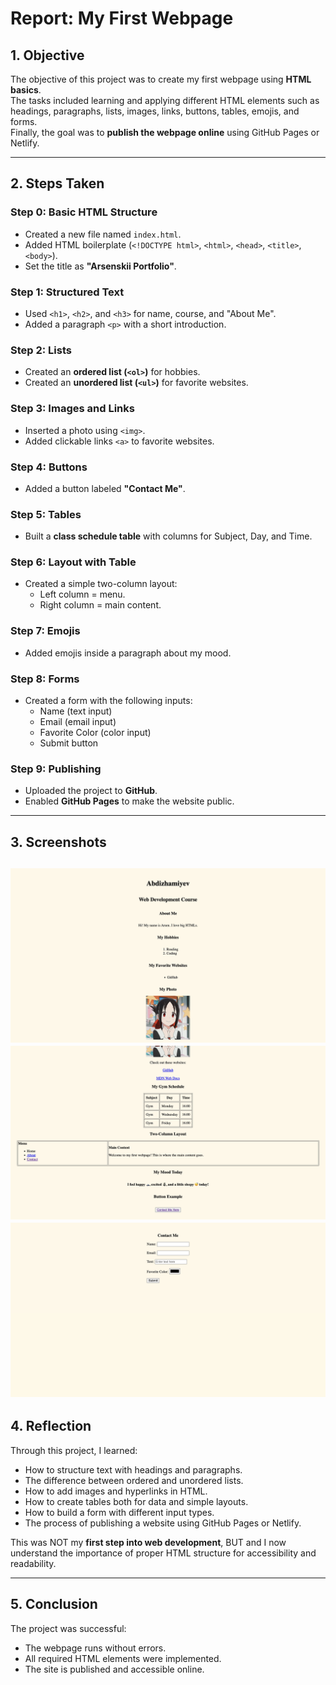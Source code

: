 # Report: My First Webpage

## 1. Objective
The objective of this project was to create my first webpage using **HTML basics**.  
The tasks included learning and applying different HTML elements such as headings, paragraphs, lists, images, links, buttons, tables, emojis, and forms.  
Finally, the goal was to **publish the webpage online** using GitHub Pages or Netlify.

---

## 2. Steps Taken

### Step 0: Basic HTML Structure
- Created a new file named `index.html`.
- Added HTML boilerplate (`<!DOCTYPE html>`, `<html>`, `<head>`, `<title>`, `<body>`).
- Set the title as **"Arsenskii Portfolio"**.

### Step 1: Structured Text
- Used `<h1>`, `<h2>`, and `<h3>` for name, course, and "About Me".
- Added a paragraph `<p>` with a short introduction.

### Step 2: Lists
- Created an **ordered list (`<ol>`)** for hobbies.
- Created an **unordered list (`<ul>`)** for favorite websites.

### Step 3: Images and Links
- Inserted a photo using `<img>`.
- Added clickable links `<a>` to favorite websites.

### Step 4: Buttons
- Added a button labeled **"Contact Me"**.

### Step 5: Tables
- Built a **class schedule table** with columns for Subject, Day, and Time.

### Step 6: Layout with Table
- Created a simple two-column layout:  
  - Left column = menu.  
  - Right column = main content.  

### Step 7: Emojis
- Added emojis inside a paragraph about my mood.

### Step 8: Forms
- Created a form with the following inputs:
  - Name (text input)
  - Email (email input)
  - Favorite Color (color input)
  - Submit button

### Step 9: Publishing
- Uploaded the project to **GitHub**.
- Enabled **GitHub Pages** to make the website public.

---

## 3. Screenshots
![alt text](1.png)
![alt text](2.png)
![alt text](3.png)
---

## 4. Reflection
Through this project, I learned:
- How to structure text with headings and paragraphs.
- The difference between ordered and unordered lists.
- How to add images and hyperlinks in HTML.
- How to create tables both for data and simple layouts.
- How to build a form with different input types.
- The process of publishing a website using GitHub Pages or Netlify.

This was NOT my **first step into web development**, BUT and I now understand the importance of proper HTML structure for accessibility and readability.  

---

## 5. Conclusion
The project was successful:  
- The webpage runs without errors.  
- All required HTML elements were implemented.  
- The site is published and accessible online.  
